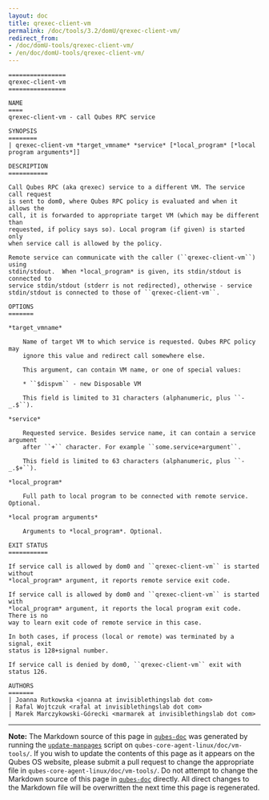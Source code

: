 ```yaml
---
layout: doc
title: qrexec-client-vm
permalink: /doc/tools/3.2/domU/qrexec-client-vm/
redirect_from:
- /doc/domU-tools/qrexec-client-vm/
- /en/doc/domU-tools/qrexec-client-vm/
---
```


```
================
qrexec-client-vm
================

NAME
====
qrexec-client-vm - call Qubes RPC service

SYNOPSIS
========
| qrexec-client-vm *target_vmname* *service* [*local_program* [*local program arguments*]]

DESCRIPTION
===========

Call Qubes RPC (aka qrexec) service to a different VM. The service call request
is sent to dom0, where Qubes RPC policy is evaluated and when it allows the
call, it is forwarded to appropriate target VM (which may be different than
requested, if policy says so). Local program (if given) is started only
when service call is allowed by the policy.

Remote service can communicate with the caller (``qrexec-client-vm``) using
stdin/stdout.  When *local_program* is given, its stdin/stdout is connected to
service stdin/stdout (stderr is not redirected), otherwise - service
stdin/stdout is connected to those of ``qrexec-client-vm``.

OPTIONS
=======

*target_vmname*

    Name of target VM to which service is requested. Qubes RPC policy may
    ignore this value and redirect call somewhere else.

    This argument, can contain VM name, or one of special values:

    * ``$dispvm`` - new Disposable VM

    This field is limited to 31 characters (alphanumeric, plus ``-_.$``).

*service*

    Requested service. Besides service name, it can contain a service argument
    after ``+`` character. For example ``some.service+argument``.

    This field is limited to 63 characters (alphanumeric, plus ``-_.$+``).

*local_program*

    Full path to local program to be connected with remote service. Optional.

*local program arguments*

    Arguments to *local_program*. Optional.

EXIT STATUS
===========

If service call is allowed by dom0 and ``qrexec-client-vm`` is started without
*local_program* argument, it reports remote service exit code.

If service call is allowed by dom0 and ``qrexec-client-vm`` is started with
*local_program* argument, it reports the local program exit code. There is no
way to learn exit code of remote service in this case.

In both cases, if process (local or remote) was terminated by a signal, exit
status is 128+signal number.

If service call is denied by dom0, ``qrexec-client-vm`` exit with status 126.

AUTHORS
=======
| Joanna Rutkowska <joanna at invisiblethingslab dot com>
| Rafal Wojtczuk <rafal at invisiblethingslab dot com>
| Marek Marczykowski-Górecki <marmarek at invisiblethingslab dot com>
```

-----

**Note:** The Markdown source of this page in [`qubes-doc`] was generated by
running the [`update-manpages`] script on `qubes-core-agent-linux/doc/vm-tools/`.
If you wish to update the contents of this page as it appears on the Qubes OS
website, please submit a pull request to change the appropriate file in
`qubes-core-agent-linux/doc/vm-tools/`. Do not attempt to change the Markdown source
of this page in [`qubes-doc`] directly. All direct changes to the Markdown file will be
overwritten the next time this page is regenerated.

[`qubes-doc`]: https://github.com/QubesOS/qubes-doc/
[`update-manpages`]: https://github.com/QubesOS/qubesos.github.io/blob/master/_utils/update-manpages


